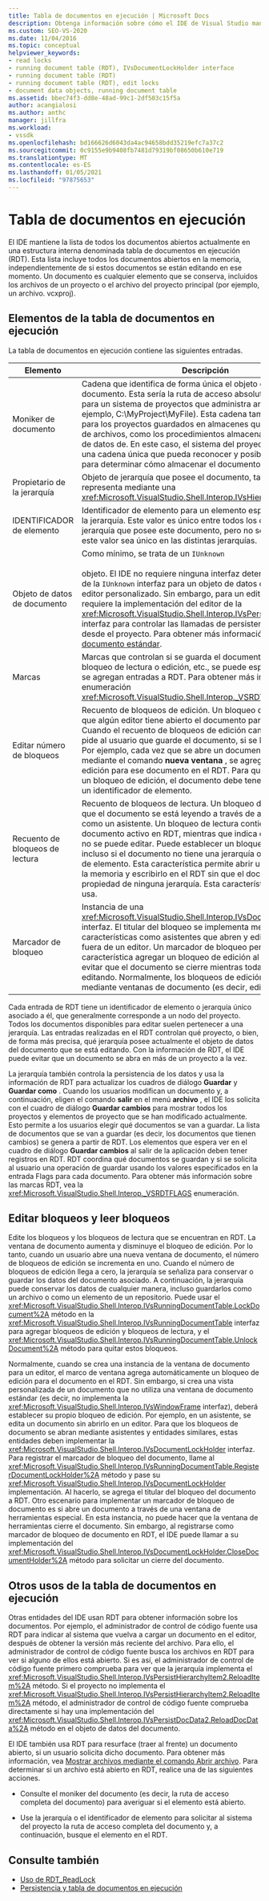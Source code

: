 ```yaml
---
title: Tabla de documentos en ejecución | Microsoft Docs
description: Obtenga información sobre cómo el IDE de Visual Studio mantiene la tabla de documentos en ejecución, que incluye todos los documentos abiertos en la memoria.
ms.custom: SEO-VS-2020
ms.date: 11/04/2016
ms.topic: conceptual
helpviewer_keywords:
- read locks
- running document table (RDT), IVsDocumentLockHolder interface
- running document table (RDT)
- running document table (RDT), edit locks
- document data objects, running document table
ms.assetid: bbec74f3-dd8e-48ad-99c1-2df503c15f5a
author: acangialosi
ms.author: anthc
manager: jillfra
ms.workload:
- vssdk
ms.openlocfilehash: bd166626d6043da4ac94658bdd35219efc7a37c2
ms.sourcegitcommit: 0c9155e9b9408fb7481d79319bf08650b610e719
ms.translationtype: MT
ms.contentlocale: es-ES
ms.lasthandoff: 01/05/2021
ms.locfileid: "97875653"
---
```

# <a name="running-document-table"></a>Tabla de documentos en ejecución
El IDE mantiene la lista de todos los documentos abiertos actualmente en una estructura interna denominada tabla de documentos en ejecución (RDT). Esta lista incluye todos los documentos abiertos en la memoria, independientemente de si estos documentos se están editando en ese momento. Un documento es cualquier elemento que se conserva, incluidos los archivos de un proyecto o el archivo del proyecto principal (por ejemplo, un archivo. vcxproj).

## <a name="elements-of-the-running-document-table"></a>Elementos de la tabla de documentos en ejecución
 La tabla de documentos en ejecución contiene las siguientes entradas.

|Elemento|Descripción|
|-------------|-----------------|
|Moniker de documento|Cadena que identifica de forma única el objeto de datos del documento. Esta sería la ruta de acceso absoluta del archivo para un sistema de proyectos que administra archivos (por ejemplo, C:\MyProject\MyFile). Esta cadena también se utiliza para los proyectos guardados en almacenes que no son sistemas de archivos, como los procedimientos almacenados en una base de datos de. En este caso, el sistema del proyecto puede inventar una cadena única que pueda reconocer y posiblemente analizar para determinar cómo almacenar el documento.|
|Propietario de la jerarquía|Objeto de jerarquía que posee el documento, tal y como se representa mediante una <xref:Microsoft.VisualStudio.Shell.Interop.IVsHierarchy> interfaz.|
|IDENTIFICADOR de elemento|Identificador de elemento para un elemento específico dentro de la jerarquía. Este valor es único entre todos los documentos de la jerarquía que posee este documento, pero no se garantiza que este valor sea único en las distintas jerarquías.|
|Objeto de datos de documento|Como mínimo, se trata de un `IUnknown`<br /><br /> objeto. El IDE no requiere ninguna interfaz determinada más allá de la `IUnknown` interfaz para un objeto de datos de documento del editor personalizado. Sin embargo, para un editor estándar, se requiere la implementación del editor de la <xref:Microsoft.VisualStudio.Shell.Interop.IVsPersistDocData2> interfaz para controlar las llamadas de persistencia de archivos desde el proyecto. Para obtener más información, vea [guardar un documento estándar](../../extensibility/internals/saving-a-standard-document.md).|
|Marcas|Marcas que controlan si se guarda el documento, si se aplica un bloqueo de lectura o edición, etc., se puede especificar cuando se agregan entradas a RDT. Para obtener más información, vea la enumeración <xref:Microsoft.VisualStudio.Shell.Interop._VSRDTFLAGS>.|
|Editar número de bloqueos|Recuento de bloqueos de edición. Un bloqueo de edición indica que algún editor tiene abierto el documento para su edición. Cuando el recuento de bloqueos de edición cambia a cero, se pide al usuario que guarde el documento, si se ha modificado. Por ejemplo, cada vez que se abre un documento en un editor mediante el comando **nueva ventana** , se agrega un bloqueo de edición para ese documento en el RDT. Para que se establezca un bloqueo de edición, el documento debe tener una jerarquía o un identificador de elemento.|
|Recuento de bloqueos de lectura|Recuento de bloqueos de lectura. Un bloqueo de lectura indica que el documento se está leyendo a través de algún mecanismo, como un asistente. Un bloqueo de lectura contiene un documento activo en RDT, mientras que indica que el documento no se puede editar. Puede establecer un bloqueo de lectura incluso si el documento no tiene una jerarquía o un identificador de elemento. Esta característica permite abrir un documento en la memoria y escribirlo en el RDT sin que el documento sea propiedad de ninguna jerarquía. Esta característica rara vez se usa.|
|Marcador de bloqueo|Instancia de una <xref:Microsoft.VisualStudio.Shell.Interop.IVsDocumentLockHolder> interfaz. El titular del bloqueo se implementa mediante características como asistentes que abren y editan documentos fuera de un editor. Un marcador de bloqueo permite a la característica agregar un bloqueo de edición al documento para evitar que el documento se cierre mientras todavía se está editando. Normalmente, los bloqueos de edición solo se agregan mediante ventanas de documento (es decir, editores).|

 Cada entrada de RDT tiene un identificador de elemento o jerarquía único asociado a él, que generalmente corresponde a un nodo del proyecto. Todos los documentos disponibles para editar suelen pertenecer a una jerarquía. Las entradas realizadas en el RDT controlan qué proyecto, o bien, de forma más precisa, qué jerarquía posee actualmente el objeto de datos del documento que se está editando. Con la información de RDT, el IDE puede evitar que un documento se abra en más de un proyecto a la vez.

 La jerarquía también controla la persistencia de los datos y usa la información de RDT para actualizar los cuadros de diálogo **Guardar** y **Guardar como** . Cuando los usuarios modifican un documento y, a continuación, eligen el comando **salir** en el menú **archivo** , el IDE los solicita con el cuadro de diálogo **Guardar cambios** para mostrar todos los proyectos y elementos de proyecto que se han modificado actualmente. Esto permite a los usuarios elegir qué documentos se van a guardar. La lista de documentos que se van a guardar (es decir, los documentos que tienen cambios) se genera a partir de RDT. Los elementos que espera ver en el cuadro de diálogo **Guardar cambios** al salir de la aplicación deben tener registros en RDT. RDT coordina qué documentos se guardan y si se solicita al usuario una operación de guardar usando los valores especificados en la entrada Flags para cada documento. Para obtener más información sobre las marcas RDT, vea la <xref:Microsoft.VisualStudio.Shell.Interop._VSRDTFLAGS> enumeración.

## <a name="edit-locks-and-read-locks"></a>Editar bloqueos y leer bloqueos
 Edite los bloqueos y los bloqueos de lectura que se encuentran en RDT. La ventana de documento aumenta y disminuye el bloqueo de edición. Por lo tanto, cuando un usuario abre una nueva ventana de documento, el número de bloqueos de edición se incrementa en uno. Cuando el número de bloqueos de edición llega a cero, la jerarquía se señaliza para conservar o guardar los datos del documento asociado. A continuación, la jerarquía puede conservar los datos de cualquier manera, incluso guardarlos como un archivo o como un elemento de un repositorio. Puede usar el <xref:Microsoft.VisualStudio.Shell.Interop.IVsRunningDocumentTable.LockDocument%2A> método en la <xref:Microsoft.VisualStudio.Shell.Interop.IVsRunningDocumentTable> interfaz para agregar bloqueos de edición y bloqueos de lectura, y el <xref:Microsoft.VisualStudio.Shell.Interop.IVsRunningDocumentTable.UnlockDocument%2A> método para quitar estos bloqueos.

 Normalmente, cuando se crea una instancia de la ventana de documento para un editor, el marco de ventana agrega automáticamente un bloqueo de edición para el documento en el RDT. Sin embargo, si crea una vista personalizada de un documento que no utiliza una ventana de documento estándar (es decir, no implementa la <xref:Microsoft.VisualStudio.Shell.Interop.IVsWindowFrame> interfaz), deberá establecer su propio bloqueo de edición. Por ejemplo, en un asistente, se edita un documento sin abrirlo en un editor. Para que los bloqueos de documento se abran mediante asistentes y entidades similares, estas entidades deben implementar la <xref:Microsoft.VisualStudio.Shell.Interop.IVsDocumentLockHolder> interfaz. Para registrar el marcador de bloqueo del documento, llame al <xref:Microsoft.VisualStudio.Shell.Interop.IVsRunningDocumentTable.RegisterDocumentLockHolder%2A> método y pase su <xref:Microsoft.VisualStudio.Shell.Interop.IVsDocumentLockHolder> implementación. Al hacerlo, se agrega el titular del bloqueo del documento a RDT. Otro escenario para implementar un marcador de bloqueo de documento es si abre un documento a través de una ventana de herramientas especial. En esta instancia, no puede hacer que la ventana de herramientas cierre el documento. Sin embargo, al registrarse como marcador de bloqueo de documento en RDT, el IDE puede llamar a su implementación del <xref:Microsoft.VisualStudio.Shell.Interop.IVsDocumentLockHolder.CloseDocumentHolder%2A> método para solicitar un cierre del documento.

## <a name="other-uses-of-the-running-document-table"></a>Otros usos de la tabla de documentos en ejecución
 Otras entidades del IDE usan RDT para obtener información sobre los documentos. Por ejemplo, el administrador de control de código fuente usa RDT para indicar al sistema que vuelva a cargar un documento en el editor, después de obtener la versión más reciente del archivo. Para ello, el administrador de control de código fuente busca los archivos en RDT para ver si alguno de ellos está abierto. Si es así, el administrador de control de código fuente primero comprueba para ver que la jerarquía implementa el <xref:Microsoft.VisualStudio.Shell.Interop.IVsPersistHierarchyItem2.ReloadItem%2A> método. Si el proyecto no implementa el <xref:Microsoft.VisualStudio.Shell.Interop.IVsPersistHierarchyItem2.ReloadItem%2A> método, el administrador de control de código fuente comprueba directamente si hay una implementación del <xref:Microsoft.VisualStudio.Shell.Interop.IVsPersistDocData2.ReloadDocData%2A> método en el objeto de datos del documento.

 El IDE también usa RDT para resurface (traer al frente) un documento abierto, si un usuario solicita dicho documento. Para obtener más información, vea [Mostrar archivos mediante el comando Abrir archivo](../../extensibility/internals/displaying-files-by-using-the-open-file-command.md). Para determinar si un archivo está abierto en RDT, realice una de las siguientes acciones.

- Consulte el moniker del documento (es decir, la ruta de acceso completa del documento) para averiguar si el elemento está abierto.

- Use la jerarquía o el identificador de elemento para solicitar al sistema del proyecto la ruta de acceso completa del documento y, a continuación, busque el elemento en el RDT.

## <a name="see-also"></a>Consulte también
- [Uso de RDT_ReadLock](../../extensibility/internals/rdt-readlock-usage.md)
- [Persistencia y tabla de documentos en ejecución](../../extensibility/internals/persistence-and-the-running-document-table.md)

